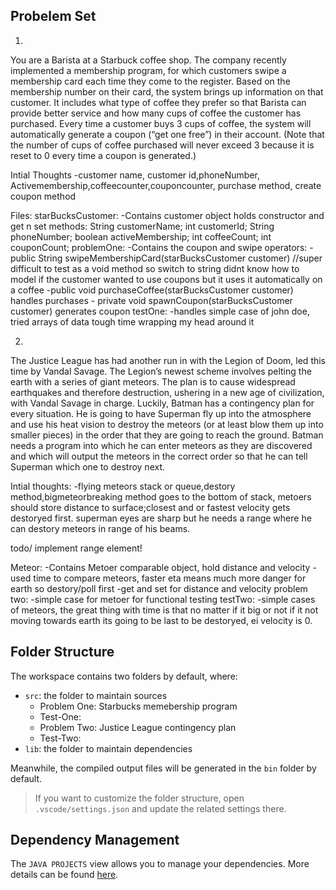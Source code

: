 ## Probelem Set

1.
You are a Barista at a Starbuck coffee shop. The company recently implemented a membership program, for which customers swipe a membership card each time they come to the register. Based on the membership number on their card, the system brings up information on that customer. It includes what type of coffee they prefer so that Barista can provide better service and how many cups of coffee the customer has purchased. Every time a customer buys 3 cups of coffee, the system will automatically generate a coupon (“get one free”) in their account. (Note that the number of cups of coffee purchased will never exceed 3 because it is reset to 0 every time a coupon is generated.)

Intial Thoughts
-customer name, customer id,phoneNumber, Activemembership,coffeecounter,couponcounter, purchase method, create coupon method

Files: 
starBucksCustomer:
    -Contains customer object holds constructor and get n set methods: 
    String customerName;
    int customerId;
    String phoneNumber;
    boolean activeMembership;
    int coffeeCount;
    int couponCount;
problemOne:
    -Contains the coupon and swipe operators:
    -public String swipeMembershipCard(starBucksCustomer customer) //super difficult to test as a void method so switch to string didnt know how to model if the customer wanted to use coupons but it uses it automatically on a coffee
    -public void purchaseCoffee(starBucksCustomer customer) handles purchases
    - private void spawnCoupon(starBucksCustomer customer) generates coupon
testOne:
    -handles simple case of john doe, tried arrays of data tough time wrapping my head around it 

2.
The Justice League has had another run in with the Legion of Doom, led this time by Vandal Savage. The Legion’s newest scheme involves pelting the earth with a series of giant meteors. The plan is to cause widespread earthquakes and therefore destruction, ushering in a new age of civilization, with Vandal Savage in charge. Luckily, Batman has a contingency plan for every situation. He is going to have Superman fly up into the atmosphere and use his heat vision to destroy the meteors (or at least blow them up into smaller pieces) in the order that they are going to reach the ground. Batman needs a program into which he can enter meteors as they are discovered and which will output the meteors in the correct order so that he can tell Superman which one to destroy next.

Intial thoughts: 
-flying meteors stack or queue,destory method,bigmeteorbreaking method goes to the bottom of stack, metoers should store distance to surface;closest and or fastest velocity gets destoryed first. superman eyes are sharp but he needs a range where he can destory meteors in range of his beams.

todo/
implement range element!

Meteor:
    -Contains Metoer comparable object, hold distance and velocity
    - used time to compare meteors, faster eta means much more danger for earth so destory/poll first
    -get and set for distance and velocity
problem two:
    -simple case for metoer for functional testing
testTwo:
    -simple cases of meteors, the great thing with time is that no matter if it big or not if it not moving towards earth its going to be last to be destoryed, ei velocity is 0.


## Folder Structure

The workspace contains two folders by default, where:

- `src`: the folder to maintain sources
    - Problem One: Starbucks memebership program
    - Test-One: 
    - Problem Two: Justice League contingency plan
    - Test-Two: 
- `lib`: the folder to maintain dependencies

Meanwhile, the compiled output files will be generated in the `bin` folder by default.

> If you want to customize the folder structure, open `.vscode/settings.json` and update the related settings there.

## Dependency Management

The `JAVA PROJECTS` view allows you to manage your dependencies. More details can be found [here](https://github.com/microsoft/vscode-java-dependency#manage-dependencies).
